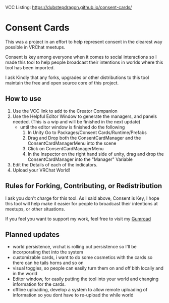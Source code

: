 VCC Listing: https://dubstepdragon.github.io/consent-cards/

# Consent Cards

This was a project in an effort to help represent consent in the clearest way possible in VRChat meetups. 

Consent is key among everyone when it comes to social interactions so I made this tool to help people broadcast their intentions in worlds where this tool has been imported.

I ask Kindly that any forks, upgrades or other distributions to this tool maintain the free and open source core of this project. 

## How to use

1. Use the VCC link to add to the Creator Companion
2. Use the Helpful Editor Window to generate the managers, and panels needed. (This is a wip and will be finished in the next update)
   - until the editor window is finished do the following
     1. In Unity Go to Packages/Consent Cards/Runtime/Prefabs
     2. Drag and Drop both the ConsentCardManager and the ConsentCardManagerMenu into the scene
     3. Click on ConsentCardManagerMenu
     4. In the Inspector on the right hand side of unity, drag and drop the ConsentCardManager into the "Manager" Variable    
4. Edit the Details of each of the indicators.
5. Upload your VRChat World!

## Rules for Forking, Contributing, or Redistribution

I ask you don't charge for this tool. As I said above, Consent is Key, I hope this tool will help make it easier for people to broadcast their intentions at meetups, or other situations. 

If you feel you want to support my work, feel free to visit my [Gumroad](https://dubstepdragon.gumroad.com/l/Consent-Cards)

## Planned updates

- world persistence, vrchat is rolling out persistence so I'll be incorporating thet into the system
- customizable cards, i want to do some cosmetics with the cards so there can he tails horns and so on
- visual toggles, so people can easily turn them on and off bith locally and in the world
- Editor window, for easily putting the tool into your world and changing information for the cards.
- offline uploading, develop a system to allow remote uploading of information so you dont have to re-upload the while world
